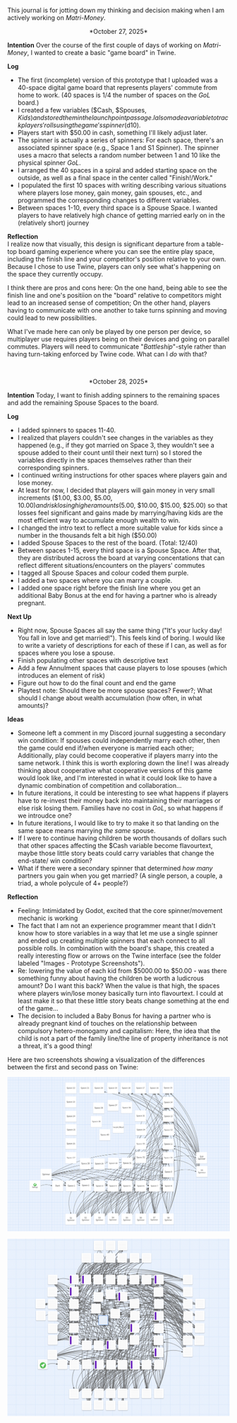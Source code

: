 This journal is for jotting down my thinking and decision making when I am actively working on *Matri-Money*.

<p align="center">*October 27, 2025*</p>

**Intention**
Over the course of the first couple of days of working on *Matri-Money*, I wanted to create a basic "game board" in Twine. 

**Log**
- The first (incomplete) version of this prototype that I uploaded was a 40-space digital game board that represents players' commute from home to work. (40 spaces is 1/4 the number of spaces on the *GoL* board.)
- I created a few variables ($Cash, $Spouses, $Kids) and stored them in the launchpoint passage. I also made a variable to track players' rolls using the game's spinner ($d10). 
- Players start with $50.00 in cash, something I'll likely adjust later. 
- The spinner is actually a series of spinners: For each space, there's an associated spinner space (e.g., Space 1 and S1 Spinner). The spinner uses a macro that selects a random number between 1 and 10 like the physical spinner *GoL*. 
- I arranged the 40 spaces in a spiral and added starting space on the outside, as well as a final space in the center called "Finish!/Work."
- I populated the first 10 spaces with writing describing various situations where players lose money, gain money, gain spouses, etc., and programmed the corresponding changes to different variables.
- Between spaces 1-10, every third space is a Spouse Space. I wanted players to have relatively high chance of getting married early on in the (relatively short) journey

**Reflection**   
I realize now that visually, this design is significant departure from a table-top board gaming experience where you can see the entire play space, including the finish line and your competitor's position relative to your own. Because I chose to use Twine, players can only see what's happening on the space they currently occupy. 

I think there are pros and cons here: On the one hand, being able to see the finish line and one's positiion on the "board" relative to competitors might lead to an increased sense of competition; On the other hand, players having to communicate with one another to take turns spinning and moving could lead to new possibilities. 

What I've made here can only be played by one person per device, so multiplayer use requires players being on their devices and going on parallel commutes. Players will need to communicate "*Battleship*"-style rather than having turn-taking enforced by Twine code. What can I *do* with that? 

&nbsp;
&nbsp;
<p align="center">*October 28, 2025*</p>

**Intention**
Today, I want to finish adding spinners to the remaining spaces and add the remaining Spouse Spaces to the board. 

**Log**
- I added spinners to spaces 11-40. 
- I realized that players couldn't see changes in the variables as they happened (e.g., if they got married on Space 3, they wouldn't see a spouse added to their count until their next turn) so I stored the variables directly in the spaces themselves rather than their corresponding spinners.
- I continued writing instructions for other spaces where players gain and lose money.
- At least for now, I decided that players will gain money in very small increments ($1.00, $3.00, $5.00, $10.00) and risk losing higher amounts ($5.00, $10.00, $15.00, $25.00) so that losses feel significant and gains made by marrying/having kids
are the most efficient way to accumulate enough wealth to win. 
- I changed the intro text to reflect a more suitable value for kids since a number in the thousands felt a bit high ($50.00)
- I added Spouse Spaces to the rest of the board. (Total: 12/40)
- Between spaces 1-15, every third space is a Spouse Space. After that, they are distributed across the board at varying concentations that can reflect different situations/encounters on the players' commutes 
- I tagged all Spouse Spaces and colour coded them purple. 
- I added a two spaces where you can marry a couple. 
- I added one space right before the finish line where you get an additional Baby Bonus at the end for having a partner who is already pregnant. 

**Next Up**
- Right now, Spouse Spaces all say the same thing ("It's your lucky day! You fall in love and get married!"). This feels kind of boring. I would like to write a variety of descriptions for each of these if I can, as well as for spaces where you lose a spouse. 
- Finish populating other spaces with descriptive text
- Add a few Annulment spaces that cause players to lose spouses (which introduces an element of risk)
- Figure out how to do the final count and end the game
- Playtest note: Should there be more spouse spaces? Fewer?; What should I change about wealth accumulation (how often, in what amounts)?

**Ideas**
- Someone left a comment in my Discord journal suggesting a secondary win condition: If spouses could independently marry each other, then the game could end if/when everyone is married each other; Additionally, play could become cooperative if players marry into the same network. I think this is worth exploring down the line! I was already thinking about cooperative what cooperative versions of this game would look like, and I'm interested in what it could look like to have a dynamic combination of competition and collaboration...
- In future iterations, it could be interesting to see what happens if players have to re-invest their money back into maintaining their marriages or else risk losing them. Families have no cost in *GoL*, so what happens if we introudce one?
- In future iterations, I would like to try to make it so that landing on the same space means marrying *the same* spouse. 
- If I were to continue having children be worth thousands of dollars such that other spaces affecting the $Cash variable become flavourtext, maybe those little story beats could carry variables that change the end-state/ win condition? 
- What if there were a secondary spinner that determined *how many* partners you gain when you get married? (A single person, a couple, a triad, a whole polycule of 4+ people?)


**Reflection**
- Feeling: Intimidated by Godot, excited that the core spinner/movement mechanic is working
- The fact that I am not an experience programmer meant that I didn't know how to store variables in a way that let me use a single spinner and ended up creating multiple spinners that each connect to all possible rolls. In combination with the board's shape, this created a really interesting flow or arrows on the Twine interface (see the folder labeled "Images - Prototype Screenshots"). 
- Re: lowering the value of each kid from $5000.00 to $50.00 - was there something funny about having the children be worth a ludicrous amount? Do I want this back? When the value is that high, the spaces where players win/lose money basically turn into flavourtext. I could at least make it so that these little story beats change something at the end of the game...
- The decision to included a Baby Bonus for having a partner who is already pregnant kind of touches on the relationship between compulsory hetero-monogamy and capitalism: Here, the idea that the child is not a part of the family line/the line of property inheritance is not a threat, it's a good thing! 

Here are two screenshots showing a visualization of the differences between the first and second pass on Twine: 

![Twine screenshot - MatriMoney_V1a_screenshot1](<Process/Images/Images - Prototpye Screenshots/MatriMoney_V1a_screenshot1.png>)   

![Twine screenshot - MatriMoney_V1b_screenshot1](<Process/Images/Images - Prototpye Screenshots/MatriMoney_V1b_screenshot1.png>)

